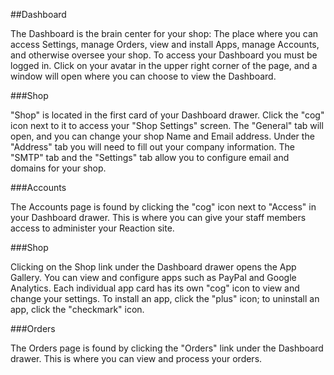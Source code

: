 ##Dashboard

The Dashboard is the brain center for your shop: The place where you can access Settings, manage Orders, view and install Apps, manage Accounts, and otherwise oversee your shop. To access your Dashboard you must be logged in. Click on your avatar in the upper right corner of the page, and a window will open where you can choose to view the Dashboard.

###Shop

"Shop" is located in the first card of your Dashboard drawer. Click the "cog" icon next to it to access your "Shop Settings" screen. The "General" tab will open, and you can change your shop Name and Email address. Under the "Address" tab you will need to fill out your company information. The "SMTP" tab and the "Settings" tab allow you to configure email and domains for your shop.

###Accounts

The Accounts page is found by clicking the "cog" icon next to "Access" in your Dashboard drawer. This is where you can give your staff members access to administer your Reaction site.


###Shop

Clicking on the Shop link under the Dashboard drawer opens the App Gallery. You can view and configure apps such as PayPal and Google Analytics. Each individual app card has its own "cog" icon to view and change your settings. To install an app, click the "plus" icon; to uninstall an app, click the "checkmark" icon.

###Orders

The Orders page is found by clicking the "Orders" link under the Dashboard drawer. This is where you can view and process your orders.
